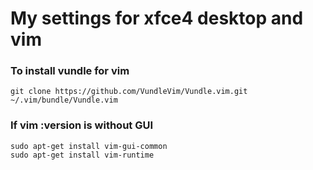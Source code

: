 # My settings for xfce4 desktop and vim

### To install vundle for vim
    git clone https://github.com/VundleVim/Vundle.vim.git ~/.vim/bundle/Vundle.vim
### If vim :version is without GUI 
    sudo apt-get install vim-gui-common
    sudo apt-get install vim-runtime


